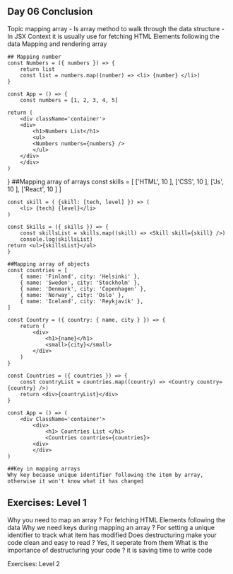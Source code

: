 ## Day 06 Conclusion

Topic mapping array - Is array method to walk through the data structure - In JSX Context it is usually use for fetching HTML Elements following the data
Mapping and rendering array

    ## Mapping number
    const Numbers = ({ numbers }) => {
        return list
        const list = numbers.map((number) => <li> {number} </li>)
    }

    const App = () => {
        const numbers = [1, 2, 3, 4, 5]

    return (
        <div className='container'>
        <div>
            <h1>Numbers List</h1>
            <ul>
            <Numbers numbers={numbers} />
            </ul>
        </div>
        </div>
    )

}
##Mapping array of arrays
const skills = [
['HTML', 10 ],
['CSS', 10 ],
['Js', 10 ],
['React', 10 ]
]

    const skill = ( {skill: [tech, level] }) => (
        <li> {tech} {level}</li>
    )

    const Skills = ({ skills }) => {
        const skillsList = skills.map((skill) => <Skill skill={skill} />)
        console.log(skillsList)
    return <ul>{skillsList}</ul>
    }

    ##Mapping array of objects
    const countries = [
        { name: 'Finland', city: 'Helsinki' },
        { name: 'Sweden', city: 'Stockholm' },
        { name: 'Denmark', city: 'Copenhagen' },
        { name: 'Norway', city: 'Oslo' },
        { name: 'Iceland', city: 'Reykjavík' },
    ]

    const Country = ({ country: { name, city } }) => {
        return (
            <div>
                <h1>{name}</h1>
                <small>{city}</small>
            </div>
        )
    }

    const Countries = ({ countries }) => {
        const countryList = countries.map((country) => <Country country={country} />)
        return <div>{countryList}</div>
    }

    const App = () => (
        <div ClassName='container'>
            <div>
                <h1> Countries List </hi>
                <Countries countries={countries}>
            <div>
            </div>
    )

    ##Key in mapping arrays
    Why key because unique identifier following the item by array, otherwise it won't know what it has changed

## Exercises: Level 1

Why you need to map an array ?
For fetching HTML Elements following the data
Why we need keys during mapping an array ?
For setting a unique identifier to track what item has modified
Does destructuring make your code clean and easy to read ?
Yes, it seperate from them
What is the importance of destructuring your code ?
it is saving time to write code

Exercises: Level 2
